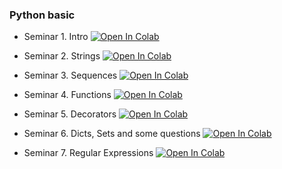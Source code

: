 ### Python basic

- Seminar 1. Intro
[![Open In Colab](https://colab.research.google.com/assets/colab-badge.svg)](https://colab.research.google.com/github/Podidiving/compds-python/blob/main/sem1-intro.ipynb)

- Seminar 2. Strings
[![Open In Colab](https://colab.research.google.com/assets/colab-badge.svg)](https://colab.research.google.com/github/Podidiving/compds-python/blob/main/sem2-strings.ipynb)

- Seminar 3. Sequences
[![Open In Colab](https://colab.research.google.com/assets/colab-badge.svg)](https://colab.research.google.com/github/Podidiving/compds-python/blob/main/sem3-sequences.ipynb)

- Seminar 4. Functions
[![Open In Colab](https://colab.research.google.com/assets/colab-badge.svg)](https://colab.research.google.com/github/Podidiving/compds-python/blob/main/sem4-functions.ipynb)

- Seminar 5. Decorators
[![Open In Colab](https://colab.research.google.com/assets/colab-badge.svg)](https://colab.research.google.com/github/Podidiving/compds-python/blob/main/sem5-decorators.ipynb)

- Seminar 6. Dicts, Sets and some questions
[![Open In Colab](https://colab.research.google.com/assets/colab-badge.svg)](https://colab.research.google.com/github/Podidiving/compds-python/blob/main/sem6-dict-and-set.ipynb)

- Seminar 7. Regular Expressions
[![Open In Colab](https://colab.research.google.com/assets/colab-badge.svg)](https://colab.research.google.com/github/Podidiving/compds-python/blob/main/sem7-regexp.ipynb)
